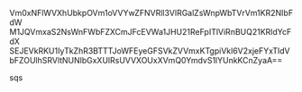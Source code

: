 Vm0xNFlWVXhUbkpOVm1oVVYwZFNVRll3VlRGalZsWnpWbTVrVm1KR2NIbFdW
M1JQVmxaS2NsWnFWbFZXCmJFcEVWa1JHU21ReFpITlViRnBUQ21KRldYcFdX
SEJEVkRKU1IyTkZhR3BTTTJoWFEyeGFSVkZVVmxKTgpiVkl6V2xjeFYxTldV
bFZOUlhSRVltNUNlbGxXUlRsUVVXOUxXVmQ0YmdvS1lYUnkKCnZyaA==

sqs